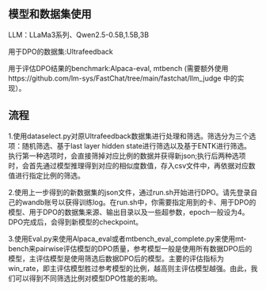 ## 模型和数据集使用
LLM：LLaMa3系列、Qwen2.5-0.5B,1.5B,3B

用于DPO的数据集:Ultrafeedback

用于评估DPO结果的benchmark:Alpaca-eval, mtbench (需要额外使用https://github.com/lm-sys/FastChat/tree/main/fastchat/llm_judge 中的实现）。

## 流程
1.使用dataselect.py对原Ultrafeedback数据集进行处理和筛选。筛选分为三个选项：随机筛选、基于last layer hidden state进行筛选以及基于ENTK进行筛选。执行第一种选项时，会直接筛掉对应比例的数据并获得新json;执行后两种选项时，会首先通过模型推理得到对应的相似度数值，存入csv文件中，再依据对应数值进行指定比例的筛选。

2.使用上一步得到的新数据集的json文件，通过run.sh开始进行DPO。请先登录自己的wandb账号以获得训练log。在run.sh中，你需要指定用到的卡、用于DPO的模型、用于DPO的数据集来源、输出目录以及一些超参数，epoch一般设为4。DPO完成后，会得到新模型的checkpoint。

3.使用Eval.py来使用Alpaca_eval或者mtbench_eval_complete.py来使用mt-bench来pairwise评估模型的DPO质量，参考模型一般是使用所有数据DPO后的模型，主评估模型是使用筛选后数据DPO后的模型。主要的评估指标为win_rate，即主评估模型胜过参考模型的比例，越高则主评估模型越强。由此，我们可以得到不同筛选比例对模型DPO性能的影响。
